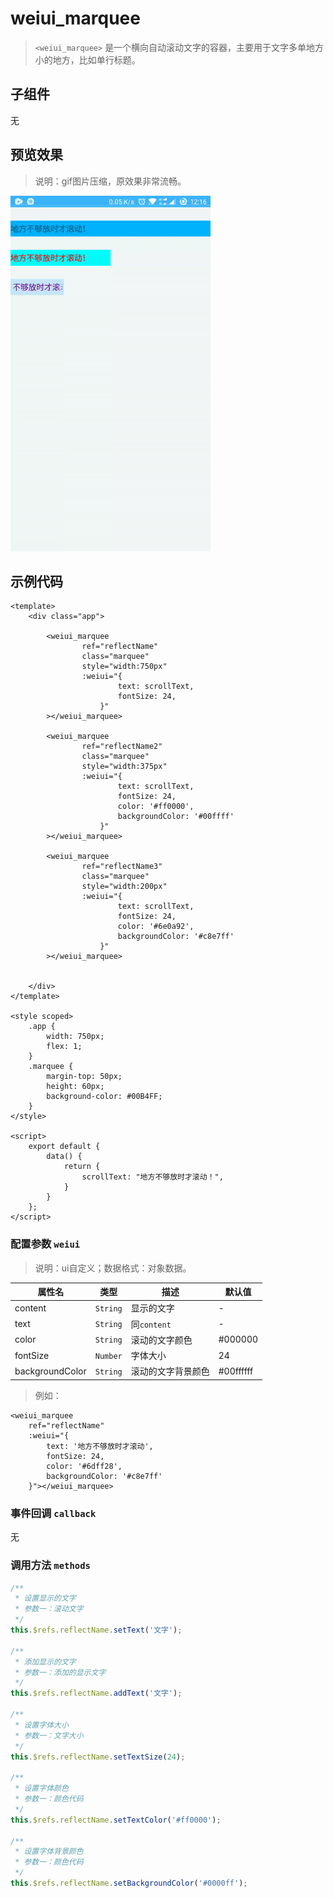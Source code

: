 # weiui_marquee

> `<weiui_marquee>` 是一个横向自动滚动文字的容器，主要用于文字多单地方小的地方，比如单行标题。

## 子组件

无

## 预览效果

> 说明：gif图片压缩，原效果非常流畅。

![](media/ezgif-4-a40b01a11e.gif)

## 示例代码

```vue
<template>
    <div class="app">

        <weiui_marquee
                ref="reflectName"
                class="marquee"
                style="width:750px"
                :weiui="{
                        text: scrollText,
                        fontSize: 24,
                    }"
        ></weiui_marquee>

        <weiui_marquee
                ref="reflectName2"
                class="marquee"
                style="width:375px"
                :weiui="{
                        text: scrollText,
                        fontSize: 24,
                        color: '#ff0000',
                        backgroundColor: '#00ffff'
                    }"
        ></weiui_marquee>

        <weiui_marquee
                ref="reflectName3"
                class="marquee"
                style="width:200px"
                :weiui="{
                        text: scrollText,
                        fontSize: 24,
                        color: '#6e0a92',
                        backgroundColor: '#c8e7ff'
                    }"
        ></weiui_marquee>


    </div>
</template>

<style scoped>
    .app {
        width: 750px;
        flex: 1;
    }
    .marquee {
        margin-top: 50px;
        height: 60px;
        background-color: #00B4FF;
    }
</style>

<script>
    export default {
        data() {
            return {
                scrollText: "地方不够放时才滚动！",
            }
        }
    };
</script>
```


### 配置参数 `weiui`
>说明：ui自定义；数据格式：对象数据。

| 属性名           | 类型     | 描述                          | 默认值     |
| ------------- | ------ | -------------------------- | ------- |
| content |`String`  | 显示的文字           | -       |
| text  |`String`  | 同`content`            | -       |
| color |`String`  | 滚动的文字颜色           | #000000       |
| fontSize |`Number`  | 字体大小           | 24       |
| backgroundColor |`String`  | 滚动的文字背景颜色           | #00ffffff       |

> 例如：

```vue
<weiui_marquee
    ref="reflectName"
    :weiui="{
        text: '地方不够放时才滚动',
        fontSize: 24,
        color: '#6dff28',
        backgroundColor: '#c8e7ff'
    }"></weiui_marquee>
```

### 事件回调 `callback`

无

### 调用方法 `methods`

```js
/**
 * 设置显示的文字
 * 参数一：滚动文字
 */
this.$refs.reflectName.setText('文字');

/**
 * 添加显示的文字
 * 参数一：添加的显示文字
 */
this.$refs.reflectName.addText('文字');

/**
 * 设置字体大小
 * 参数一：文字大小
 */
this.$refs.reflectName.setTextSize(24);

/**
 * 设置字体颜色
 * 参数一：颜色代码
 */
this.$refs.reflectName.setTextColor('#ff0000');

/**
 * 设置字体背景颜色
 * 参数一：颜色代码
 */
this.$refs.reflectName.setBackgroundColor('#0000ff');
```


